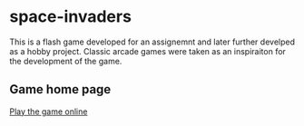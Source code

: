 # space-invaders
This is a flash game developed for an assignemnt and later further develped as a hobby project. Classic arcade games were taken as an inspiraiton for the development of the game.

## Game home page
[Play the game online](http://kamindun.github.io/space-invaders/ "Game Homepage")

